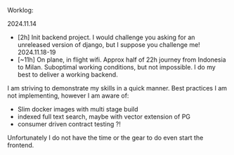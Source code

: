 

Worklog:

2024.11.14 
- [2h] Init backend project. I would challenge you asking for an unreleased version of django, but I suppose you challenge me!
2024.11.18-19
- [~11h] On plane, in flight wifi. Approx half of 22h journey from Indonesia to Milan. Suboptimal working conditions, but not impossible. I do my best to deliver a working backend.


I am striving to demonstrate my skills in a quick manner. Best practices I am not implementing, however I am aware of:
- Slim docker images with multi stage build
- indexed full text search, maybe with vector extension of PG
- consumer driven contract testing ?!


Unfortunately I do not have the time or the gear to do even start the frontend.
